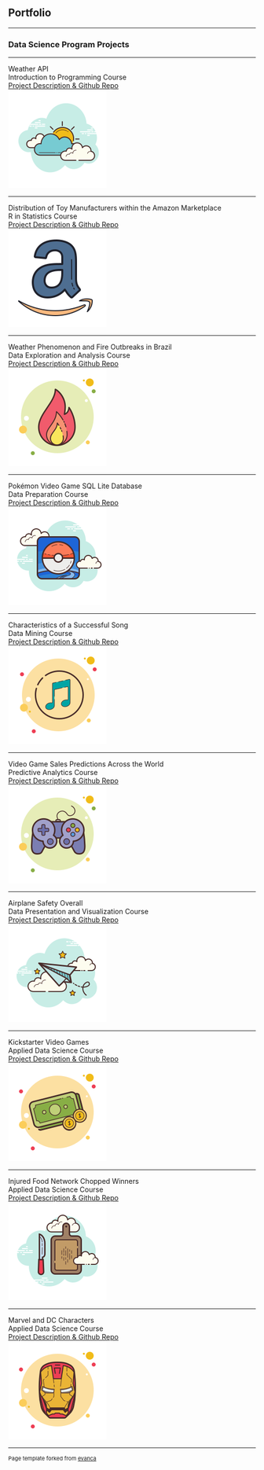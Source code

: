 ## Portfolio

---

### Data Science Program Projects
---

Weather API<br>
Introduction to Programming Course
<br> 
[Project Description & Github Repo](https://github.com/gabriel-valenzuela/Valenzuela_Gabriel_DSC510/blob/master/README.md)
<br> 
<img src="images/WeatherAPI.png?raw=true"/>

---
Distribution of Toy Manufacturers within the Amazon Marketplace<br>
R in Statistics Course
<br>
[Project Description & Github Repo](https://github.com/gabriel-valenzuela/Valenzuela_Gabriel_DSC520/blob/master/README.md)
<br>
<img src="images/AmazonToys.png?raw=true"/>

---
Weather Phenomenon and Fire Outbreaks in Brazil<br>
Data Exploration and Analysis Course
<br>
[Project Description & Github Repo](https://github.com/gabriel-valenzuela/Valenzuela_Gabriel_DSC530/blob/master/README.md)
<br>
<img src="images/FireOutbreaks.png?raw=true"/>

---
Pokémon Video Game SQL Lite Database<br>
Data Preparation Course
<br>
[Project Description & Github Repo](https://github.com/gabriel-valenzuela/Valenzuela_Gabriel_DSC540/blob/master/README.md)
<br>
<img src="images/PokemonIcon.png?raw=true"/>

---
Characteristics of a Successful Song<br>
Data Mining Course
<br>
[Project Description & Github Repo](https://github.com/gabriel-valenzuela/Valenzuela_Gabriel_DSC550/blob/master/README.md)
<br>
<img src="images/PopularSong.png?raw=true"/>

---
Video Game Sales Predictions Across the World<br>
Predictive Analytics Course
<br>
[Project Description & Github Repo](https://github.com/gabriel-valenzuela/Valenzuela_Gabriel_DSC630/blob/master/README.md)
<br>
<img src="images/VideoGameIcon.png?raw=true"/>

---
Airplane Safety Overall<br>
Data Presentation and Visualization Course
<br>
[Project Description & Github Repo](https://github.com/gabriel-valenzuela/Valenzuela_Gabriel_DSC640/blob/master/README.md)
<br>
<img src="images/AirplaneIcon.png?raw=true"/>

---
Kickstarter Video Games<br>
Applied Data Science Course
<br>
[Project Description & Github Repo](https://github.com/gabriel-valenzuela/Valenzuela_Gabriel_DSC680/blob/master/README.md)
<br>
<img src="images/money.png?raw=true"/>

---
Injured Food Network Chopped Winners<br>
Applied Data Science Course
<br>
[Project Description & Github Repo](https://github.com/gabriel-valenzuela/Valenzuela_Gabriel_DSC680_2/blob/main/README.md)
<br>
<img src="images/ChoppedCuttingBoardIcon.png?raw=true"/>

---
Marvel and DC Characters<br>
Applied Data Science Course
<br>
[Project Description & Github Repo](https://github.com/gabriel-valenzuela/Valenzuela_Gabriel_DSC680_3/blob/main/README.md)
<br>
<img src="images/HeroIcon2.png?raw=true"/>

---
<p style="font-size:11px">Page template forked from <a href="https://github.com/evanca/quick-portfolio">evanca</a></p>
<!-- Remove above link if you don't want to attibute -->
